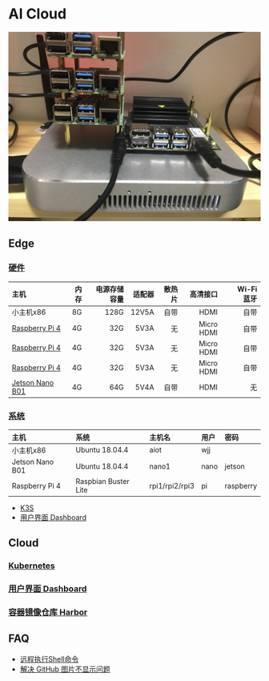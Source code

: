 # AI Cloud
![](logo.jpg)

## Edge
### [硬件](hardware)
| 主机                                                                            | 内存   | 电源存储容量 | 适配器 | 散热片 | 高清接口  |　Wi-Fi蓝牙 |
| :---                                                                           | ----:  | ----:      | ---: | ---: | ---:      | ---: |
| 小主机x86 | 8G | 128G | 12V5A | 自带 | HDMI | 自带 |
| [Raspberry Pi 4](https://www.raspberrypi.org/products/raspberry-pi-4-model-b/) | 4G     | 32G        | 5V3A | 无   | Micro HDMI | 自带 |
| [Raspberry Pi 4](https://www.raspberrypi.org/products/raspberry-pi-4-model-b/) | 4G     | 32G        | 5V3A | 无   | Micro HDMI | 自带 |
| [Raspberry Pi 4](https://www.raspberrypi.org/products/raspberry-pi-4-model-b/) | 4G     | 32G        | 5V3A | 无   | Micro HDMI | 自带 |
| [Jetson Nano B01](https://developer.nvidia.com/embedded/jetson-nano)           | 4G     | 64G        | 5V4A | 自带 | HDMI       | 无   |

### [系统](system)
| 主机             | 系统                 | 主机名           | 用户  | 密码       |
| :---            | :----                | :---            | :--- | :---      |
| 小主机x86        | Ubuntu 18.04.4       | aiot            | wjj  |           |
| Jetson Nano B01 | Ubuntu 18.04.4       | nano1           | nano | jetson    |
| Raspberry Pi 4  | Raspbian Buster Lite | rpi1/rpi2/rpi3  | pi   | raspberry |

* [K3S](system/k3s/README.md)
* [用户界面 Dashboard](system/dashboard/README.md)

## Cloud
### [Kubernetes](kubernetes)
### [用户界面 Dashboard](system/dashboard/README.md)
### [容器镜像仓库 Harbor](harbor/README.md)

## FAQ
* [远程执行Shell命令](RemoteExecuteShellCommand.md)
* [解决 GitHub 图片不显示问题](GitHubImageNotDisplay.md)
